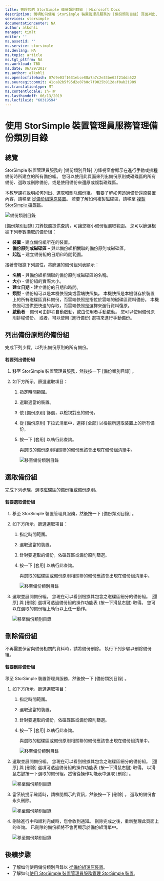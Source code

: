 ```yaml
---
title: 管理您的 StorSimple 備份類別目錄 | Microsoft Docs
description: 說明如何使用 StorSimple 裝置管理員服務的 [備份類別目錄] 頁面列出、選取和刪除備份組。
services: storsimple
documentationcenter: NA
author: alkohli
manager: timlt
editor: ''
ms.assetid: ''
ms.service: storsimple
ms.devlang: NA
ms.topic: article
ms.tgt_pltfrm: NA
ms.workload: TBD
ms.date: 06/29/2017
ms.author: alkohli
ms.openlocfilehash: 07d9e03f1631ebce88a7a7c2e33be62f21dda522
ms.sourcegitcommit: 41ca82b5f95d2e07b0c7f9025b912daf0ab21909
ms.translationtype: MT
ms.contentlocale: zh-TW
ms.lasthandoff: 06/13/2019
ms.locfileid: "60319594"
---
```

# <a name="use-the-storsimple-device-manager-service-to-manage-your-backup-catalog"></a>使用 StorSimple 裝置管理員服務管理備份類別目錄
## <a name="overview"></a>總覽
StorSimple 裝置管理員服務的 [備份類別目錄]  刀鋒視窗會顯示在進行手動或排程備份時所建立的所有備份組。 您可以使用此頁面來列出備份原則或磁碟區的所有備份、選取或刪除備份，或是使用備份來還原或複製磁碟區。

本教學課程說明如何列出、選取和刪除備份組。 若要了解如何透過備份還原裝置內容，請移至 [從備份組還原裝置](storsimple-8000-restore-from-backup-set-u2.md)。 若要了解如何複製磁碟區，請移至 [複製 StorSimple 磁碟區](storsimple-8000-clone-volume-u2.md)。

![備份類別目錄](./media/storsimple-8000-manage-backup-catalog/bucatalog.png) 

[備份類別目錄]  刀鋒視窗提供查詢，可讓您縮小備份組選取範圍。 您可以篩選根據下列參數擷取的備份組：

* **裝置** - 建立備份組所在的裝置。
* **備份原則或磁碟區** – 與此備份組相關聯的備份原則或磁碟區。
* **起迄** – 建立備份組的日期和時間範圍。

接著會根據下列屬性，將篩選的備份組列表顯示：

* **名稱** - 與備份組相關聯的備份原則或磁碟區的名稱。
* **大小** - 備份組的實際大小。
* **建立日期** - 建立備份的日期和時間。 
* **類型** - 備份組可以是本機快照集或雲端快照集。 本機快照是本機儲存於裝置上的所有磁碟區資料備份，而雲端快照是指位於雲端的磁碟區資料備份。 本機快照可提供更快速的存取，而雲端快照是選擇來進行資料復原。
* **啟動者** – 備份可由排程自動啟動，或由使用者手動啟動。 您可以使用備份原則排程備份。 或者，可以使用 [進行備份]  選項來進行手動備份。

## <a name="list-backup-sets-for-a-backup-policy"></a>列出備份原則的備份組
完成下列步驟，以列出備份原則的所有備份。

#### <a name="to-list-backup-sets"></a>若要列出備份組
1. 移至 StorSimple 裝置管理員服務，然後按一下 [備份類別目錄]  。

2. 如下方所示，篩選選取項目：
   
   1. 指定時間範圍。
   2. 選取適當的裝置。
   3. 依 [備份原則]  篩選，以檢視對應的備份。
   3. 從 [備份原則] 下拉式清單中，選擇 [全部]  以檢視所選取裝置上的所有備份。
   4. 按一下 [套用]  以執行此查詢。
      
      與選取的備份原則相關聯的備份應該會出現在備份組清單中。

      ![移至備份類別目錄](./media/storsimple-8000-manage-backup-catalog/bucatalog1.png)

## <a name="select-a-backup-set"></a>選取備份組
完成下列步驟，選取磁碟區的備份組或備份原則。

#### <a name="to-select-a-backup-set"></a>若要選取備份組
1. 移至 StorSimple 裝置管理員服務，然後按一下 [備份類別目錄]  。
2. 如下方所示，篩選選取項目：
   
   1. 指定時間範圍。 
   2. 選取適當的裝置。 
   3. 針對要選取的備份，依磁碟區或備份原則篩選。
   4. 按一下 [套用]  以執行此查詢。
      
      與選取的磁碟區或備份原則相關聯的備份應該會出現在備份組清單中。

      ![移至備份類別目錄](./media/storsimple-8000-manage-backup-catalog/bucatalog1.png)

3. 選取並展開備份組。 您現在可以看到根據其包含之磁碟區細分的備份組。 [還原]  與 [刪除]  選項可透過備份組的操作功能表 (按一下滑鼠右鍵) 取得。 您可以在選取的備份組上執行以上任一動作。

    ![移至備份類別目錄](./media/storsimple-8000-manage-backup-catalog/bucatalog2.png)

## <a name="delete-a-backup-set"></a>刪除備份組
不再需要保留與備份相關的資料時，請將備份刪除。 執行下列步驟以刪除備份組。

#### <a name="to-delete-a-backup-set"></a>若要刪除備份組
 移至 StorSimple 裝置管理員服務，然後按一下 [備份類別目錄]  。
1. 如下方所示，篩選選取項目：
   
   1. 指定時間範圍。 
   2. 選取適當的裝置。 
   3. 針對要選取的備份，依磁碟區或備份原則篩選。
   4. 按一下 [套用]  以執行此查詢。
      
      與選取的磁碟區或備份原則相關聯的備份應該會出現在備份組清單中。

      ![移至備份類別目錄](./media/storsimple-8000-manage-backup-catalog/bucatalog1.png)

1. 選取並展開備份組。 您現在可以看到根據其包含之磁碟區細分的備份組。 [還原]  與 [刪除]  選項可透過備份組的操作功能表 (按一下滑鼠右鍵) 取得。 以滑鼠右鍵按一下選取的備份組，然後從操作功能表中選取 [刪除]  。

    ![移至備份類別目錄](./media/storsimple-8000-manage-backup-catalog/bucatalog3.png)

1. 當系統提示確認時，請檢閱顯示的資訊，然後按一下 [刪除]  。 選取的備份會永久刪除。

    ![移至備份類別目錄](./media/storsimple-8000-manage-backup-catalog/bucatalog4.png)  

1. 刪除進行中和順利完成時，您會收到通知。 刪除完成之後，重新整理此頁面上的查詢。 已刪除的備份組將不會再顯示於備份組清單中。

    ![移至備份類別目錄](./media/storsimple-8000-manage-backup-catalog/bucatalog7.png)

## <a name="next-steps"></a>後續步驟
* 了解如何使用備份類別目錄以 [從備份組還原裝置](storsimple-8000-restore-from-backup-set-u2.md)。
* 了解如何[使用 StorSimple 裝置管理員服務管理 StorSimple 裝置](storsimple-8000-manager-service-administration.md)。

